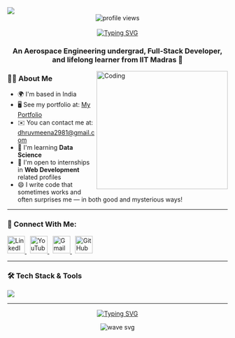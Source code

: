<img align="center" src="https://user-images.githubusercontent.com/99413629/212354977-f1982553-e8c9-4fd8-8605-b06907901eec.gif">

<div align="center">     
  <img src="https://komarev.com/ghpvc/?username=dhruvmeeena36&color=219ebc&style=flat" alt="profile views"/>
  <br><br>
</div>

<div align="center">
  <a href="https://git.io/typing-svg">
    <img src="https://readme-typing-svg.herokuapp.com?font=Fira+Code&size=32&pause=1000&color=F7EEE5&center=true&width=535&lines=Hi+%F0%9F%91%8B%2C+I'm+Dhruv+Meena!" alt="Typing SVG" />
  </a>
</div>

<h3 align="center">An Aerospace Engineering undergrad, Full-Stack Developer, and lifelong learner from IIT Madras 🚀</h3>

<img align="right" alt="Coding" height="270" width="300" src="https://user-images.githubusercontent.com/99413629/212356179-72d0d750-710a-4077-8c79-34b55d6eb954.gif">

### 👨‍💻 About Me

- 🌍 I'm based in India  
- 🖥️ See my portfolio at: [My Portfolio](https://dhruv-portfolio-peach.vercel.app/)  
- ✉️ You can contact me at: [dhruvmeena2981@gmail.com](mailto:dhruvmeena2981@gmail.com)  
- 🧠 I'm learning **Data Science**  
- 🤝 I'm open to internships in **Web Development** related profiles  
- 😄 I write code that sometimes works and often surprises me — in both good and mysterious ways!

---

### 💬 Connect With Me:

<p align="left">  
  <a href="https://www.linkedin.com/in/dhruvmeena" target="_blank">
    <img src="https://skillicons.dev/icons?i=linkedin" alt="LinkedIn" height="40" width="40" />
  </a>
  &nbsp;
  <a href="https://www.youtube.com/@DhruvIITMadras/videos" target="_blank">
    <img src="https://upload.wikimedia.org/wikipedia/commons/9/9f/Youtube%28amin%29.png" alt="YouTube" height="40" width="40" />
  </a>
  &nbsp;
  <a href="mailto:dhruvmeena2981@gmail.com" target="_blank">
    <img src="https://upload.wikimedia.org/wikipedia/commons/4/4e/Gmail_Icon.png" alt="Gmail" height="40" width="40" />
  </a>
  &nbsp;
  <a href="https://github.com/dhruvmeeena36" target="_blank">
    <img src="https://skillicons.dev/icons?i=github" alt="GitHub" height="40" width="40" />
  </a>
</p>

---

### 🛠 Tech Stack & Tools

<img src="https://skillicons.dev/icons?i=js,python,cpp,html,css,react,nextjs,nodejs,express,tailwind,git,mongodb,vscode" />

---

<div align="center">

[![Typing SVG](https://readme-typing-svg.herokuapp.com?font=arial&size=30&color=CBC0D3&background=1982C400&center=true&lines=%E2%9A%A1%EF%B8%8FKeep+Learning%2C+Keep+Building!%E2%9A%A1%EF%B8%8F;%E2%9D%A4%EF%B8%8F+Have+a+great+day!+%E2%9D%A4%EF%B8%8F)](https://git.io/typing-svg)

</div>

<p align="center">
  <img src="https://user-images.githubusercontent.com/99413629/212357396-fe1a483f-6269-43ea-bfe9-06099f7c0c87.svg" alt="wave svg" />
</p>


